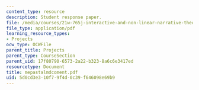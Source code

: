 ```yaml
---
content_type: resource
description: Student response paper.
file: /media/courses/21w-765j-interactive-and-non-linear-narrative-theory-and-practice-spring-2004/5d0cd3e310f79f4d0c39f646098e69b9_mepastalmdcoment.pdf
file_type: application/pdf
learning_resource_types:
- Projects
ocw_type: OCWFile
parent_title: Projects
parent_type: CourseSection
parent_uid: 17f80790-6573-2a22-b323-8a6c6e3417ed
resourcetype: Document
title: mepastalmdcoment.pdf
uid: 5d0cd3e3-10f7-9f4d-0c39-f646098e69b9
---
```

